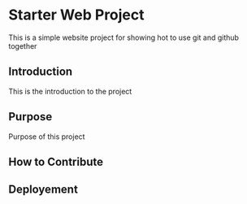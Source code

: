 # Starter Web Project
This is a simple website project for showing hot to use git and github together
## Introduction
This is the introduction to the project
## Purpose
Purpose of this project
## How to Contribute

## Deployement